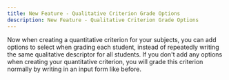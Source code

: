```yaml
---
title: New Feature - Qualitative Criterion Grade Options
description: New Feature - Qualitative Criterion Grade Options
---
```


Now when creating a quantitative criterion for your subjects, you can add options to select when grading each student, instead of repeatedly writing the same qualitative descriptor for all students. If you don't add any options when creating your quantitative criterion, you will grade this criterion normally by writing in an input form like before.
